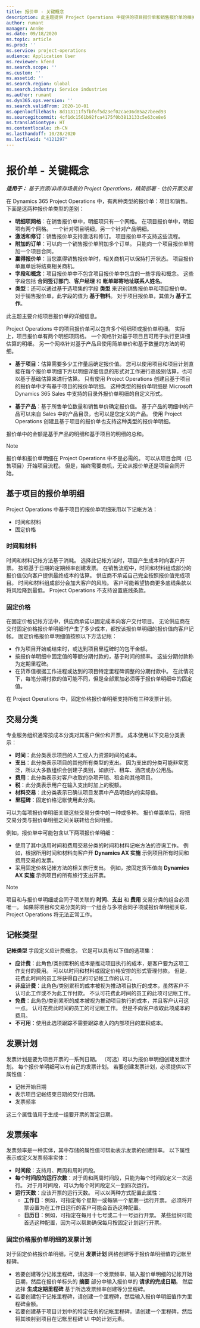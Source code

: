 ```yaml
---
title: 报价单 - 关键概念
description: 此主题提供 Project Operations 中提供的项目报价单和销售报价单的相关信息。
author: rumant
manager: AnnBe
ms.date: 09/18/2020
ms.topic: article
ms.prod: ''
ms.service: project-operations
audience: Application User
ms.reviewer: kfend
ms.search.scope: ''
ms.custom: ''
ms.assetid: ''
ms.search.region: Global
ms.search.industry: Service industries
ms.author: rumant
ms.dyn365.ops.version: ''
ms.search.validFrom: 2020-10-01
ms.openlocfilehash: 8d113111f5fbf6f5d23ef02cae36d85a27beed93
ms.sourcegitcommit: 4cf1dc1561b92fca4175f0b3813133c5e63ce8e6
ms.translationtype: HT
ms.contentlocale: zh-CN
ms.lasthandoff: 10/28/2020
ms.locfileid: "4121297"
---
```

# <a name="quotes---key-concepts"></a>报价单 - 关键概念

_**适用于：** 基于资源/非库存场景的 Project Operations，精简部署 - 估价开票交易_

在 Dynamics 365 Project Operations 中，有两种类型的报价单：项目和销售。 下面是这两种报价单类型的差别：

- **明细项网格**：在销售报价单中，明细项只有一个网格。 在项目报价单中，明细项有两个网格。 一个针对项目明细，另一个针对产品明细。
- **激活和修订**：销售报价单支持激活和修订。 项目报价单不支持这些流程。
- **附加的订单**：可以向一个销售报价单附加多个订单。 只能向一个项目报价单附加一个项目合同。
- **赢得报价单**：当您赢得销售报价单时，相关商机可以保持打开状态。 项目报价单赢单后将结束相关商机。
- **字段和概念**：项目报价单中不包含项目报价单中包含的一些字段和概念。 这些字段包括 **合同签订部门**、**客户经理** 和 **帐单邮寄地址联系人姓名**。  
- **类型**：还可以通过基于选项集的字段 **类型** 来识别销售报价单和项目报价单。 对于销售报价单，此字段的值为 **基于物料**。 对于项目报价单，其值为 **基于工作**。

此主题主要介绍项目报价单的详细信息。

Project Operations 中的项目报价单可以包含多个明细项或报价单明细。 实际上，项目报价单有两个明细项网格。 一个网格针对基于项目且可用于执行更详细估算的明细。 另一个网格针对基于产品且使用简单单价和基于数量的方法的明细。

- **基于项目**：估算需要多少工作量后确定报价值。 您可以使用项目和项目计划直接在每个报价单明细下方以明细详细信息的形式对工作进行高级别估算，也可以基于基础估算来进行估算。 只有使用 Project Operations 创建且基于项目的报价单中才有基于项目的报价单明细。 这种类型的报价单明细是 Microsoft Dynamics 365 Sales 中支持的目录外报价单明细的自定义形式。

- **基于产品**：基于所售单位数量和销售单价确定报价值。 基于产品的明细中的产品可以来自 Sales 中的产品目录，也可以是您定义的产品。 使用 Project Operations 创建且基于项目的报价单也支持这种类型的报价单明细。

报价单中的金额是基于产品的明细和基于项目的明细的总和。

> [!NOTE]
> 报价单和报价单明细在 Project Operations 中不是必需的。 可以从项目合同（已售项目）开始项目流程。 但是，始终需要商机，无论从报价单还是项目合同开始。

## <a name="project-based-quote-lines"></a>基于项目的报价单明细

Project Operations 中基于项目的报价单明细采用以下记帐方法：

- 时间和材料
- 固定价格

### <a name="time-and-material"></a>时间和材料

时间和材料记帐方法基于消耗。 选择此记帐方法时，项目产生成本时向客户开票。 按照基于日期的定期频率创建发票。 在销售流程中，时间和材料组成部分的报价值仅向客户提供最终成本的估算。 供应商不承诺自己完全按照报价值完成项目。 时间和材料组成部分会加大客户的风险。 客户可能希望协商更多底线条款以将风险降到最低。 Project Operations 不支持设置底线条款。

### <a name="fixed-price"></a>固定价格

在固定价格记帐方法中，供应商承诺以固定成本向客户交付项目。 无论供应商在交付固定价格报价单明细时产生了多少成本，都按该报价单明细的报价值向客户记帐。 固定价格报价单明细值按照以下方法记帐： 

- 作为项目开始或结束时，或达到项目里程碑时的包干金额。 
- 按报价单明细中固定值的等额分期付款的，基于时间的频率。 这些分期付款称为定期里程碑。
- 在货币值根据工作进程或达到的项目特定里程碑调整的分期付款中。 在此情况下，每笔分期付款的值可能不同，但是全部累加必须等于报价单明细中的固定值。

在 Project Operations 中，固定价格报价单明细支持所有三种发票计划。

## <a name="transaction-classification"></a>交易分类

专业服务组织通常按成本分类对其客户保价和开票。 成本使用以下交易分类表示：

- **时间**：此分类表示项目的人工或人力资源时间的成本。
- **支出**：此分类表示项目的其他所有类型的支出。 因为支出的分类可能非常宽泛，所以大多数组织会创建子类别，如旅行、租车、酒店或办公用品。
- **费用**：此分类表示对客户收取的杂项开销、租金和其他项目。 
- **税**：此分类表示用户在输入支出时加上的税额。
- **材料交易**：此分类表示已确认项目发票中产品明细内的实际值。
- **里程碑**：固定价格记帐使用此分类。

可以为每项报价单明细关联这些交易分类中的一种或多种。 报价单赢单后，将把交易分类与报价单明细之间关联转给合同明细。
  
例如，报价单中可能包含以下两项报价单明细： 

- 使用了其中适用时间和费用交易分类的时间和材料记帐方法的咨询工作。 例如，根据所用时间和材料向客户开 **Dynamics AX 实施** 示例项目所有时间和费用交易的发票。 
- 采用固定价格记帐方法的相关旅行支出。 例如，按固定货币值向 **Dynamics AX 实施** 示例项目的所有旅行支出开票。

> [!NOTE]
> 项目和与报价单明细或合同子项关联的 **时间**、**支出** 和 **费用** 交易分类的组合必须唯一。 如果将项目和交易分类的同一个组合与多项合同子项或报价单明细关联，Project Operations 将无法正常工作。

## <a name="billing-types"></a>记帐类型

**记帐类型** 字段定义应计费概念。 它是可以具有以下值的选项集：

- **应计费**：此角色/类别累积的成本是推动项目执行的成本，是客户要为这项工作支付的费用。 可以以时间和材料或固定价格安排的形式管理付款。 但是，花费此时间的员工将获得自己的可记帐工作的认可。
- **非应计费**：此角色/类别累积的成本被视为推动项目执行的成本，虽然客户不认可此工作或不为此工作付款。 不认可花费此时间的员工的此项可记帐工作。
- **免费**：此角色/类别累积的成本被视为推动项目执行的成本，并且客户认可这一点。 认可花费此时间的员工的可记帐工作。 但是不向客户收取此项成本的费用。
- **不可用**：使用此选项跟踪不需要跟踪收入的内部项目的累积成本。

## <a name="invoice-schedule"></a>发票计划

发票计划是要为项目开票的一系列日期。 （可选）可以为报价单明细创建发票计划。 每个报价单明细可以有自己的发票计划。 若要创建发票计划，必须提供以下属性值：

- 记帐开始日期 
- 表示项目记帐结束日期的交付日期。
- 发票频率

这三个属性值用于生成一组要开票的暂定日期。

## <a name="invoice-frequency"></a>发票频率

发票频率是一种实体，其中存储的属性值可帮助表示发票的创建频率。 以下属性表示或定义发票频率实体：

- **时间段**：支持月、两周和周时间段。 
- **每个时间段的运行次数**：对于周和两周时间段，只能为每个时间段定义一次运行。 对于月时间段，可以为每个时间段定义一到四次运行。 
- **运行天数**：应该开票的运行天数。 可以以两种方式配置此属性：
  - **工作日**：例如，可指定每个星期一或每隔一个星期一运行开票。 必须将开票设置为在工作日运行的客户可能会首选这种配置。 
  - **日历日**：例如，可指定在每月十七号或二十一号运行开票。 某些组织可能首选这种配置，因为可以帮助确保每月按固定计划运行开票。
  
### <a name="invoice-schedule-for-a-fixed-price-quote-line"></a>固定价格报价单明细的发票计划

对于固定价格报价单明细，可使用 **发票计划** 网格创建等于报价单明细值的记帐里程碑。

- 若要创建等分记帐里程碑，请选择一个发票频率，输入报价单明细的记帐开始日期，然后在报价单标头的 **摘要** 部分中输入报价单的 **请求的完成日期**。 然后选择 **生成定期里程碑** 基于所选发票频率创建等分里程碑。 
- 若要创建包干记帐里程碑，请创建一个里程碑，然后输入报价单明细值作为里程碑金额。
- 若要创建基于项目计划中的特定任务的记帐里程碑，请创建一个里程碑，然后将其映射到项目在记帐里程碑 UI 中的计划元素。
